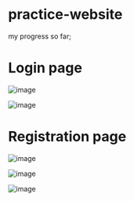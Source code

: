 ﻿# practice-website

my progress so far;

# Login page

![image](https://github.com/user-attachments/assets/c3108b5b-a0af-44da-afab-74557bc6c3da)

![image](https://github.com/user-attachments/assets/29bbadf5-be08-4fbf-a19e-f37ea1a9111f)

# Registration page

![image](https://github.com/user-attachments/assets/7dd7ddd2-6ffc-4119-a121-309505ef2d05)

![image](https://github.com/user-attachments/assets/6c925e8e-e00f-4064-8944-e9095463df35)

![image](https://github.com/user-attachments/assets/33b0126c-9c92-4f05-b74c-99471bbd5454)
